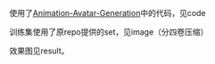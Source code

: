 使用了[Animation-Avatar-Generation](https://github.com/Unispac/Animation-Avatar-Generation)中的代码，见code

训练集使用了原repo提供的set，见image（分四卷压缩）

效果图见result。
